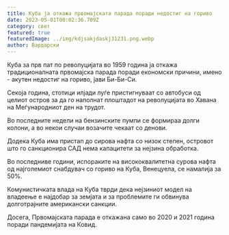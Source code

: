```yaml
---
title: Куба ја откажа првомајската парада поради недостиг на гориво
date: 2023-05-01T00:02:36.709Z
category: свет
featured: true
featuredImage: ../img/kdjsakjdaskj31231.png.webp
author: Вардарски
---
```


Куба за прв пат по револуцијата во 1959 година ја откажа традиционалната првомајска парада поради економски причини, имено - акутен недостиг на гориво, јави Би-Би-Си.

Секоја година, стотици илјади луѓе пристигнуваат со автобуси од целиот остров за да го наполнат плоштадот на револуцијата во Хавана на Меѓународниот ден на трудот.

Во последните недели на бензинските пумпи се формираа долги колони, а во некои случаи возачите чекаат со денови.

Додека Куба има пристап до сирова нафта со низок степен, островот што го санкционира САД нема капацитети за нејзина обработка.

Во последниве години, испораките на висококвалитетна сурова нафта од најголемиот снабдувач со гориво на Куба, Венецуела, се намалија за 50%.

Комунистичката влада на Куба тврди дека нејзиниот модел на владеење е најдобар за земјата и за проблемите ги обвинува долготрајните американски санкции.

Досега, Првомајската парада е откажана само во 2020 и 2021 година поради пандемијата на Ковид.
